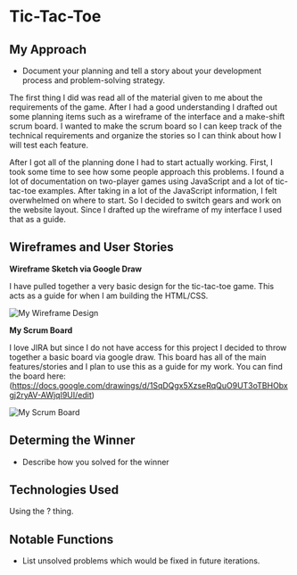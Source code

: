 # Tic-Tac-Toe

## My Approach 

* Document your planning and tell a story about your development process and problem-solving strategy.

The first thing I did was read all of the material given to me about the requirements of the game. After I had a good understanding I drafted out some planning items such as a wireframe of the interface and a make-shift scrum board. I wanted to make the scrum board so I can keep track of the technical requirements and organize the stories so I can think about how I will test each feature. 

After I got all of the planning done I had to start actually working. First, I took some time to see how some people approach this problems. I found a lot of documentation on two-player games using JavaScript and a lot of tic-tac-toe examples. After taking in a lot of the JavaScript information, I felt overwhelmed on where to start. So I decided to switch gears and work on the website layout. Since I drafted up the wireframe of my interface I used that as a guide. 

## Wireframes and User Stories

**Wireframe Sketch via Google Draw**

I have pulled together a very basic design for the tic-tac-toe game. This acts as a guide for when I am building the HTML/CSS.

![My Wireframe Design](https://i.imgur.com/gpiy7nC.jpg)

**My Scrum Board** 

I love JIRA but since I do not have access for this project I decided to throw together a basic board via google draw. This board has all of the main features/stories and I plan to use this as a guide for my work. You can find the board here: (https://docs.google.com/drawings/d/1SqDQgx5XzseRqQuO9UT3oTBHObxgj2ryAV-AWjqI9UI/edit)

![My Scrum Board](https://i.imgur.com/QjUvIcV.jpg)


## Determing the Winner

* Describe how you solved for the winner

## Technologies Used

Using the ? thing. 

## Notable Functions

* List unsolved problems which would be fixed in future iterations.
